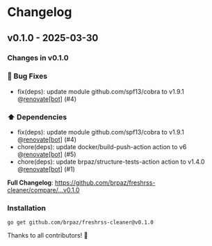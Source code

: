 # Changelog

## v0.1.0 - 2025-03-30

### Changes in v0.1.0

### 🐛 Bug Fixes

- fix(deps): update module github.com/spf13/cobra to v1.9.1 @[renovate[bot]](https://github.com/apps/renovate) (#4)

### ⬆️ Dependencies

- fix(deps): update module github.com/spf13/cobra to v1.9.1 @[renovate[bot]](https://github.com/apps/renovate) (#4)
- chore(deps): update docker/build-push-action action to v6 @[renovate[bot]](https://github.com/apps/renovate) (#5)
- chore(deps): update brpaz/structure-tests-action action to v1.4.0 @[renovate[bot]](https://github.com/apps/renovate) (#1)

**Full Changelog**: https://github.com/brpaz/freshrss-cleaner/compare/...v0.1.0

### Installation

```
go get github.com/brpaz/freshrss-cleaner@v0.1.0

```
Thanks to all contributors! 🙏
